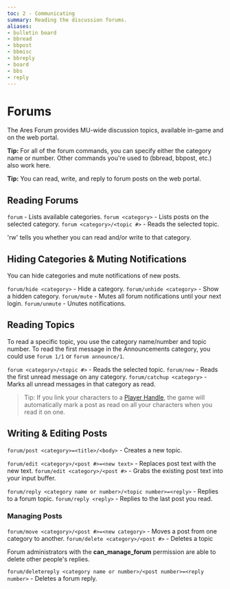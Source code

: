 ```yaml
---
toc: 2 - Communicating
summary: Reading the discussion forums.
aliases:
- bulletin board
- bbread
- bbpost
- bbmisc
- bbreply
- board
- bbs
- reply
---
```

# Forums

The Ares Forum provides MU-wide discussion topics, available in-game and on the web portal.

**Tip:** For all of the forum commands, you can specify either the category name or number.  Other commands you're used to (bbread, bbpost, etc.) also work here.

**Tip:** You can read, write, and reply to forum posts on the web portal.

## Reading Forums
`forum` - Lists available categories.
`forum <category>` - Lists posts on the selected category.
`forum <category>/<topic #>` - Reads the selected topic.

'rw' tells you whether you can read and/or write to that category.

## Hiding Categories & Muting Notifications

You can hide categories and mute notifications of new posts.

`forum/hide <category>`  - Hide a category.
`forum/unhide <category>` - Show a hidden category.
`forum/mute` - Mutes all forum notifications until your next login.
`forum/unmute` - Unutes notifications.

## Reading Topics

To read a specific topic, you use the category name/number and topic number.  To read the first message in the Announcements category, you could use `forum 1/1` or `forum announce/1`.

`forum <category>/<topic #>` - Reads the selected topic.
`forum/new` - Reads the first unread message on any category.
`forum/catchup <category>` - Marks all unread messages in that category as read.

> Tip:  If you link your characters to a [Player Handle](/help/handles), the game will automatically mark a post as read on all your characters when you read it on one.


## Writing & Editing Posts

`forum/post <category>=<title>/<body>` - Creates a new topic.

`forum/edit <category>/<post #>=<new text>` - Replaces post text with the new text.
`forum/edit <category>/<post #>` - Grabs the existing post text into your input buffer.

`forum/reply <category name or number>/<topic number>=<reply>` - Replies to a forum topic.
`forum/reply <reply>` - Replies to the last post you read.

### Managing Posts

`forum/move <category>/<post #>=<new category>` - Moves a post from one category to another.
`forum/delete <category>/<post #>` - Deletes a topic

Forum administrators with the **can\_manage\_forum** permission are able to delete other people's replies.

`forum/deletereply <category name or number>/<post number>=<reply number>` - Deletes a forum reply.
